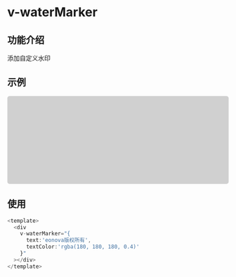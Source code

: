 # v-waterMarker

## 功能介绍

添加自定义水印

## 示例

<div class="watermark" v-waterMarker="{text:'eonova版权所有',textColor:'rgba(180, 180, 180, 0.4)'}"></div>

## 使用

```typescript {3-6}
<template>
  <div
    v-waterMarker="{
      text:'eonova版权所有',
      textColor:'rgba(180, 180, 180, 0.4)'
    }"
  ></div>
</template>
```

<style scoped>
.watermark {
  width: 100%;
  height: 200px;
  border-radius: 5px;
  background: rgba(125, 125, 125, 0.35);
}
</style>

